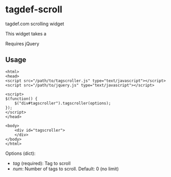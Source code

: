 tagdef-scroll
=============

tagdef.com scrolling widget

This widget takes a 

Requires jQuery

Usage
------------
   
    <html>
    <head>
    <script src="/path/to/tagscroller.js" type="text/javascript"></script>
    <script src="/path/to/jquery.js" type="text/javascript"></script>

    <script>
    $(function() {
        $("div#tagscroller").tagscroller(options);
    });
    </script>
    </head>

    <body>
        <div id="tagscroller">
        </div>
    </body>
    </html>




Options (dict):
 *    *tag* (required): Tag to scroll
 *    *num*: Number of tags to scroll. Default: 0 (no limit)



